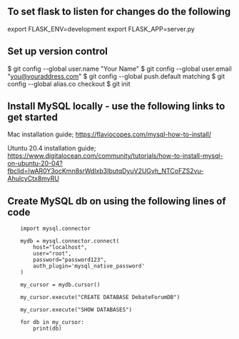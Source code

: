 ## To set flask to listen for changes do the following

export FLASK_ENV=development
export FLASK_APP=server.py

## Set up version control

$ git config --global user.name "Your Name"
$ git config --global user.email "you@youraddress.com"
$ git config --global push.default matching
$ git config --global alias.co checkout
$ git init

## Install MySQL locally - use the following links to get started

Mac installation guide; https://flaviocopes.com/mysql-how-to-install/

Utuntu 20.4 installation guide; https://www.digitalocean.com/community/tutorials/how-to-install-mysql-on-ubuntu-20-04?fbclid=IwAR0Y3ocKmn8srWdlxb3IbutqDyuV2UGvh_NTCoFZS2vu-AhulcyCtx8myRU

## Create MySQL db on using the following lines of code

```
    import mysql.connector

    mydb = mysql.connector.connect(
        host="localhost",
        user="root",
        password="password123",
        auth_plugin='mysql_native_password'
    )

    my_cursor = mydb.cursor()

    my_cursor.execute("CREATE DATABASE DebateForumDB")

    my_cursor.execute("SHOW DATABASES")

    for db in my_cursor:
        print(db)
```
